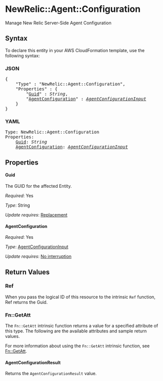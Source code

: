 # NewRelic::Agent::Configuration

Manage New Relic Server-Side Agent Configuration

## Syntax

To declare this entity in your AWS CloudFormation template, use the following syntax:

### JSON

<pre>
{
    "Type" : "NewRelic::Agent::Configuration",
    "Properties" : {
        "<a href="#guid" title="Guid">Guid</a>" : <i>String</i>,
        "<a href="#agentconfiguration" title="AgentConfiguration">AgentConfiguration</a>" : <i><a href="agentconfigurationinput.md">AgentConfigurationInput</a></i>
    }
}
</pre>

### YAML

<pre>
Type: NewRelic::Agent::Configuration
Properties:
    <a href="#guid" title="Guid">Guid</a>: <i>String</i>
    <a href="#agentconfiguration" title="AgentConfiguration">AgentConfiguration</a>: <i><a href="agentconfigurationinput.md">AgentConfigurationInput</a></i>
</pre>

## Properties

#### Guid

The GUID for the affected Entity.

_Required_: Yes

_Type_: String

_Update requires_: [Replacement](https://docs.aws.amazon.com/AWSCloudFormation/latest/UserGuide/using-cfn-updating-stacks-update-behaviors.html#update-replacement)

#### AgentConfiguration

_Required_: Yes

_Type_: <a href="agentconfigurationinput.md">AgentConfigurationInput</a>

_Update requires_: [No interruption](https://docs.aws.amazon.com/AWSCloudFormation/latest/UserGuide/using-cfn-updating-stacks-update-behaviors.html#update-no-interrupt)

## Return Values

### Ref

When you pass the logical ID of this resource to the intrinsic `Ref` function, Ref returns the Guid.

### Fn::GetAtt

The `Fn::GetAtt` intrinsic function returns a value for a specified attribute of this type. The following are the available attributes and sample return values.

For more information about using the `Fn::GetAtt` intrinsic function, see [Fn::GetAtt](https://docs.aws.amazon.com/AWSCloudFormation/latest/UserGuide/intrinsic-function-reference-getatt.html).

#### AgentConfigurationResult

Returns the <code>AgentConfigurationResult</code> value.

